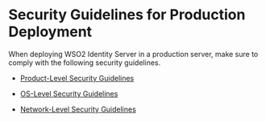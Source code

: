 # Security Guidelines for Production Deployment


When deploying WSO2 Identity Server in a production server, make sure to comply with the following security guidelines.

-   [Product-Level Security Guidelines](../../../deploy/security/product-level-security-guidelines/)

-   [OS-Level Security Guidelines](../../../deploy/security/os-level-security-guidelines)

-   [Network-Level Security Guidelines](../../../deploy/security/network-level-security-guidelines)
